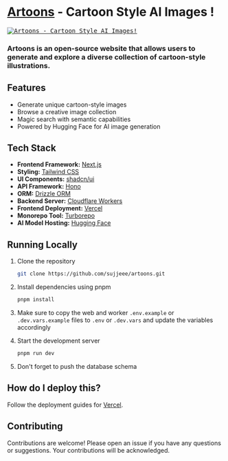 # [Artoons](https://artoons.vercel.app/) - Cartoon Style AI Images !

<kbd>
<a href="https://artoons.vercel.app">
  <img alt="Artoons - Cartoon Style AI Images!" src="https://artoons.vercel.app/og-image.png">
</a>
</kbd>

### Artoons is an open-source website that allows users to generate and explore a diverse collection of cartoon-style illustrations.

## Features

- Generate unique cartoon-style images
- Browse a creative image collection
- Magic search with semantic capabilities
- Powered by Hugging Face for AI image generation

## Tech Stack

- **Frontend Framework:** [Next.js](https://nextjs.org)
- **Styling:** [Tailwind CSS](https://tailwindcss.com)
- **UI Components:** [shadcn/ui](https://ui.shadcn.com)
- **API Framework:** [Hono](https://hono.dev)
- **ORM:** [Drizzle ORM](https://orm.drizzle.team)
- **Backend Server:** [Cloudflare Workers](https://workers.cloudflare.com)
- **Frontend Deployment:** [Vercel](https://vercel.com)
- **Monorepo Tool:** [Turborepo](https://turbo.build/repo)
- **AI Model Hosting:** [Hugging Face](https://huggingface.co)

## Running Locally

1. Clone the repository

   ```bash
   git clone https://github.com/sujjeee/artoons.git
   ```

2. Install dependencies using pnpm

   ```bash
   pnpm install
   ```

3. Make sure to copy the web and worker `.env.example` or `.dev.vars.example` files to `.env` or `.dev.vars` and update the variables accordingly

4. Start the development server

   ```bash
   pnpm run dev
   ```

5. Don't forget to push the database schema

## How do I deploy this?

Follow the deployment guides for [Vercel](https://vercel.com/docs/monorepos/turborepo).

## Contributing

Contributions are welcome! Please open an issue if you have any questions or suggestions. Your contributions will be acknowledged.
